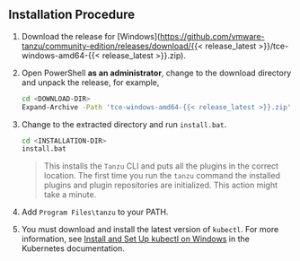 ## Installation Procedure

1. Download the release for [Windows](https://github.com/vmware-tanzu/community-edition/releases/download/{{< release_latest >}}/tce-windows-amd64-{{< release_latest >}}.zip).

1. Open PowerShell **as an administrator**, change to the download directory and unpack the release, for example,

    ```sh
    cd <DOWNLOAD-DIR>
    Expand-Archive -Path 'tce-windows-amd64-{{< release_latest >}}.zip'
    ```

1. Change to the extracted directory and run `install.bat`.

   ```sh
   cd <INSTALLATION-DIR>
   install.bat
   ```

   > This installs the `Tanzu` CLI and puts all the plugins in the correct location.
   > The first time you run the `tanzu` command the installed plugins and plugin repositories are initialized. This action might take a minute.
1. Add `Program Files\tanzu` to your PATH.
1. You must download and install the latest version of `kubectl`. For more information, see [Install and Set Up kubectl on Windows](https://kubernetes.io/docs/tasks/tools/install-kubectl-windows/) in the Kubernetes documentation.
